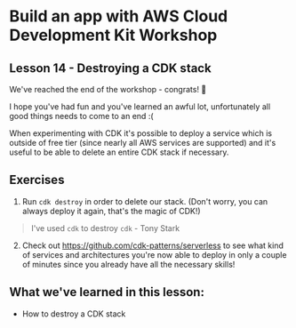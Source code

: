 # Build an app with AWS Cloud Development Kit Workshop

## Lesson 14 - Destroying a CDK stack

We've reached the end of the workshop - congrats! 🎉

I hope you've had fun and you've learned an awful lot, unfortunately all good things needs to come to an end :(

When experimenting with CDK it's possible to deploy a service which is outside of free tier (since nearly all AWS services are supported) and it's useful to be able to delete an entire CDK stack if necessary.

## Exercises

1. Run `cdk destroy` in order to delete our stack. (Don't worry, you can always deploy it again, that's the magic of CDK!)

> I've used `cdk` to destroy `cdk` - Tony Stark

2. Check out https://github.com/cdk-patterns/serverless to see what kind of services and architectures you're now able to deploy in only a couple of minutes since you already have all the necessary skills!

## What we've learned in this lesson:

- How to destroy a CDK stack
